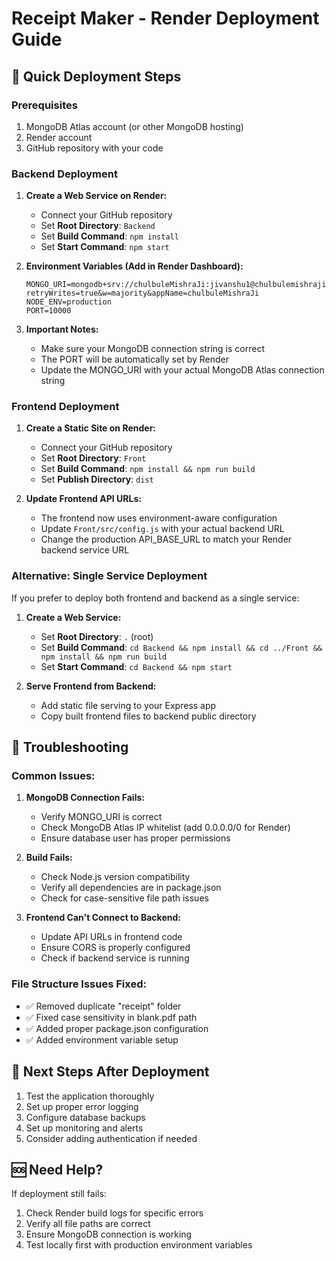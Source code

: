 # Receipt Maker - Render Deployment Guide

## 🚀 Quick Deployment Steps

### Prerequisites
1. MongoDB Atlas account (or other MongoDB hosting)
2. Render account
3. GitHub repository with your code

### Backend Deployment

1. **Create a Web Service on Render:**
   - Connect your GitHub repository
   - Set **Root Directory**: `Backend`
   - Set **Build Command**: `npm install`
   - Set **Start Command**: `npm start`

2. **Environment Variables (Add in Render Dashboard):**
   ```
   MONGO_URI=mongodb+srv://chulbuleMishraJi:jivanshu1@chulbulemishraji.8mcwh5g.mongodb.net/receipt_maker?retryWrites=true&w=majority&appName=chulbuleMishraJi
   NODE_ENV=production
   PORT=10000
   ```

3. **Important Notes:**
   - Make sure your MongoDB connection string is correct
   - The PORT will be automatically set by Render
   - Update the MONGO_URI with your actual MongoDB Atlas connection string

### Frontend Deployment

1. **Create a Static Site on Render:**
   - Connect your GitHub repository
   - Set **Root Directory**: `Front`
   - Set **Build Command**: `npm install && npm run build`
   - Set **Publish Directory**: `dist`

2. **Update Frontend API URLs:**
   - The frontend now uses environment-aware configuration
   - Update `Front/src/config.js` with your actual backend URL
   - Change the production API_BASE_URL to match your Render backend service URL

### Alternative: Single Service Deployment

If you prefer to deploy both frontend and backend as a single service:

1. **Create a Web Service:**
   - Set **Root Directory**: `.` (root)
   - Set **Build Command**: `cd Backend && npm install && cd ../Front && npm install && npm run build`
   - Set **Start Command**: `cd Backend && npm start`

2. **Serve Frontend from Backend:**
   - Add static file serving to your Express app
   - Copy built frontend files to backend public directory

## 🔧 Troubleshooting

### Common Issues:

1. **MongoDB Connection Fails:**
   - Verify MONGO_URI is correct
   - Check MongoDB Atlas IP whitelist (add 0.0.0.0/0 for Render)
   - Ensure database user has proper permissions

2. **Build Fails:**
   - Check Node.js version compatibility
   - Verify all dependencies are in package.json
   - Check for case-sensitive file path issues

3. **Frontend Can't Connect to Backend:**
   - Update API URLs in frontend code
   - Ensure CORS is properly configured
   - Check if backend service is running

### File Structure Issues Fixed:
- ✅ Removed duplicate "receipt" folder
- ✅ Fixed case sensitivity in blank.pdf path
- ✅ Added proper package.json configuration
- ✅ Added environment variable setup

## 📝 Next Steps After Deployment

1. Test the application thoroughly
2. Set up proper error logging
3. Configure database backups
4. Set up monitoring and alerts
5. Consider adding authentication if needed

## 🆘 Need Help?

If deployment still fails:
1. Check Render build logs for specific errors
2. Verify all file paths are correct
3. Ensure MongoDB connection is working
4. Test locally first with production environment variables
